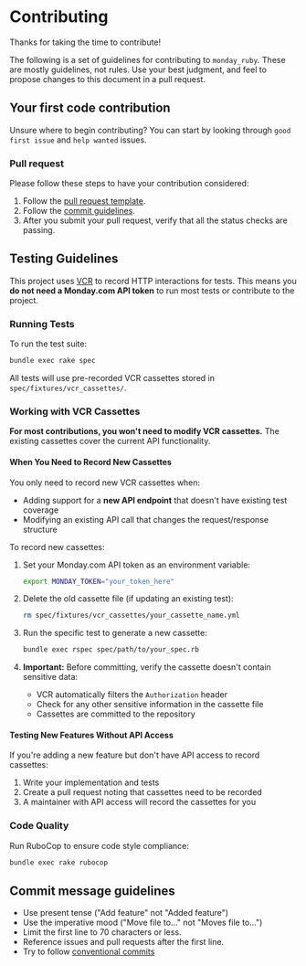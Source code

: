 # Contributing

Thanks for taking the time to contribute!

The following is a set of guidelines for contributing to `monday_ruby`. These are mostly guidelines, not rules. Use your best judgment, and feel to propose changes to this document in a pull request.

## Your first code contribution

Unsure where to begin contributing? You can start by looking through `good first issue` and `help wanted` issues.

### Pull request

Please follow these steps to have your contribution considered:

1. Follow the [pull request template](PULL_REQUEST_TEMPLATE.md).
2. Follow the [commit guidelines](#commit-message-guidelines).
3. After you submit your pull request, verify that all the status checks are passing.

## Testing Guidelines

This project uses [VCR](https://github.com/vcr/vcr) to record HTTP interactions for tests. This means you **do not need a Monday.com API token** to run most tests or contribute to the project.

### Running Tests

To run the test suite:

```bash
bundle exec rake spec
```

All tests will use pre-recorded VCR cassettes stored in `spec/fixtures/vcr_cassettes/`.

### Working with VCR Cassettes

**For most contributions, you won't need to modify VCR cassettes.** The existing cassettes cover the current API functionality.

#### When You Need to Record New Cassettes

You only need to record new VCR cassettes when:
- Adding support for a **new API endpoint** that doesn't have existing test coverage
- Modifying an existing API call that changes the request/response structure

To record new cassettes:

1. Set your Monday.com API token as an environment variable:
   ```bash
   export MONDAY_TOKEN="your_token_here"
   ```

2. Delete the old cassette file (if updating an existing test):
   ```bash
   rm spec/fixtures/vcr_cassettes/your_cassette_name.yml
   ```

3. Run the specific test to generate a new cassette:
   ```bash
   bundle exec rspec spec/path/to/your_spec.rb
   ```

4. **Important:** Before committing, verify the cassette doesn't contain sensitive data:
   - VCR automatically filters the `Authorization` header
   - Check for any other sensitive information in the cassette file
   - Cassettes are committed to the repository

#### Testing New Features Without API Access

If you're adding a new feature but don't have API access to record cassettes:
1. Write your implementation and tests
2. Create a pull request noting that cassettes need to be recorded
3. A maintainer with API access will record the cassettes for you

### Code Quality

Run RuboCop to ensure code style compliance:

```bash
bundle exec rake rubocop
```

## Commit message guidelines

* Use present tense ("Add feature" not "Added feature")
* Use the imperative mood ("Move file to..." not "Moves file to...")
* Limit the first line to 70 characters or less.
* Reference issues and pull requests after the first line.
* Try to follow [conventional commits](https://www.conventionalcommits.org/en/v1.0.0/)
